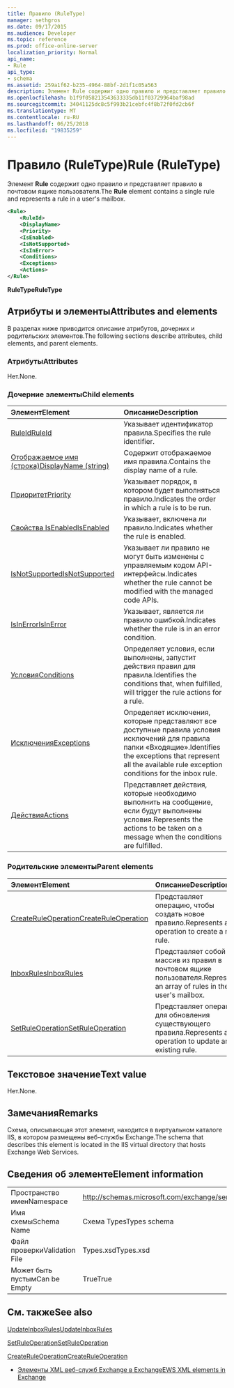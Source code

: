 ```yaml
---
title: Правило (RuleType)
manager: sethgros
ms.date: 09/17/2015
ms.audience: Developer
ms.topic: reference
ms.prod: office-online-server
localization_priority: Normal
api_name:
- Rule
api_type:
- schema
ms.assetid: 259a1f62-b235-4964-88bf-2d1f1c05a563
description: Элемент Rule содержит одно правило и представляет правило в почтовом ящике пользователя.
ms.openlocfilehash: b1f9f058213543633335db11f03729964baf98ad
ms.sourcegitcommit: 34041125dc8c5f993b21cebfc4f8b72f0fd2cb6f
ms.translationtype: MT
ms.contentlocale: ru-RU
ms.lasthandoff: 06/25/2018
ms.locfileid: "19835259"
---
```

# <a name="rule-ruletype"></a><span data-ttu-id="06afe-103">Правило (RuleType)</span><span class="sxs-lookup"><span data-stu-id="06afe-103">Rule (RuleType)</span></span>

<span data-ttu-id="06afe-104">Элемент **Rule** содержит одно правило и представляет правило в почтовом ящике пользователя.</span><span class="sxs-lookup"><span data-stu-id="06afe-104">The **Rule** element contains a single rule and represents a rule in a user's mailbox.</span></span> 
  
```XML
<Rule>
    <RuleId>
    <DisplayName>
    <Priority>
    <IsEnabled>
    <IsNotSupported>
    <IsInError>
    <Conditions>
    <Exceptions>
    <Actions>
</Rule>
```

 <span data-ttu-id="06afe-105">**RuleType**</span><span class="sxs-lookup"><span data-stu-id="06afe-105">**RuleType**</span></span>
## <a name="attributes-and-elements"></a><span data-ttu-id="06afe-106">Атрибуты и элементы</span><span class="sxs-lookup"><span data-stu-id="06afe-106">Attributes and elements</span></span>

<span data-ttu-id="06afe-107">В разделах ниже приводится описание атрибутов, дочерних и родительских элементов.</span><span class="sxs-lookup"><span data-stu-id="06afe-107">The following sections describe attributes, child elements, and parent elements.</span></span>
  
### <a name="attributes"></a><span data-ttu-id="06afe-108">Атрибуты</span><span class="sxs-lookup"><span data-stu-id="06afe-108">Attributes</span></span>

<span data-ttu-id="06afe-109">Нет.</span><span class="sxs-lookup"><span data-stu-id="06afe-109">None.</span></span>
  
### <a name="child-elements"></a><span data-ttu-id="06afe-110">Дочерние элементы</span><span class="sxs-lookup"><span data-stu-id="06afe-110">Child elements</span></span>

|<span data-ttu-id="06afe-111">**Элемент**</span><span class="sxs-lookup"><span data-stu-id="06afe-111">**Element**</span></span>|<span data-ttu-id="06afe-112">**Описание**</span><span class="sxs-lookup"><span data-stu-id="06afe-112">**Description**</span></span>|
|:-----|:-----|
|[<span data-ttu-id="06afe-113">RuleId</span><span class="sxs-lookup"><span data-stu-id="06afe-113">RuleId</span></span>](ruleid.md) <br/> |<span data-ttu-id="06afe-114">Указывает идентификатор правила.</span><span class="sxs-lookup"><span data-stu-id="06afe-114">Specifies the rule identifier.</span></span>  <br/> |
|[<span data-ttu-id="06afe-115">Отображаемое имя (строка)</span><span class="sxs-lookup"><span data-stu-id="06afe-115">DisplayName (string)</span></span>](displayname-string.md) <br/> |<span data-ttu-id="06afe-116">Содержит отображаемое имя правила.</span><span class="sxs-lookup"><span data-stu-id="06afe-116">Contains the display name of a rule.</span></span>  <br/> |
|[<span data-ttu-id="06afe-117">Приоритет</span><span class="sxs-lookup"><span data-stu-id="06afe-117">Priority</span></span>](priority.md) <br/> |<span data-ttu-id="06afe-118">Указывает порядок, в котором будет выполняться правило.</span><span class="sxs-lookup"><span data-stu-id="06afe-118">Indicates the order in which a rule is to be run.</span></span>  <br/> |
|[<span data-ttu-id="06afe-119">Свойства IsEnabled</span><span class="sxs-lookup"><span data-stu-id="06afe-119">IsEnabled</span></span>](isenabled.md) <br/> |<span data-ttu-id="06afe-120">Указывает, включена ли правило.</span><span class="sxs-lookup"><span data-stu-id="06afe-120">Indicates whether the rule is enabled.</span></span>  <br/> |
|[<span data-ttu-id="06afe-121">IsNotSupported</span><span class="sxs-lookup"><span data-stu-id="06afe-121">IsNotSupported</span></span>](isnotsupported.md) <br/> |<span data-ttu-id="06afe-122">Указывает ли правило не могут быть изменены с управляемым кодом API-интерфейсы.</span><span class="sxs-lookup"><span data-stu-id="06afe-122">Indicates whether the rule cannot be modified with the managed code APIs.</span></span>  <br/> |
|[<span data-ttu-id="06afe-123">IsInError</span><span class="sxs-lookup"><span data-stu-id="06afe-123">IsInError</span></span>](isinerror.md) <br/> |<span data-ttu-id="06afe-124">Указывает, является ли правило ошибкой.</span><span class="sxs-lookup"><span data-stu-id="06afe-124">Indicates whether the rule is in an error condition.</span></span>  <br/> |
|[<span data-ttu-id="06afe-125">Условия</span><span class="sxs-lookup"><span data-stu-id="06afe-125">Conditions</span></span>](conditions.md) <br/> |<span data-ttu-id="06afe-126">Определяет условия, если выполнены, запустит действия правил для правила.</span><span class="sxs-lookup"><span data-stu-id="06afe-126">Identifies the conditions that, when fulfilled, will trigger the rule actions for a rule.</span></span>  <br/> |
|[<span data-ttu-id="06afe-127">Исключения</span><span class="sxs-lookup"><span data-stu-id="06afe-127">Exceptions</span></span>](exceptions.md) <br/> |<span data-ttu-id="06afe-128">Определяет исключения, которые представляют все доступные правила условия исключений для правила папки «Входящие».</span><span class="sxs-lookup"><span data-stu-id="06afe-128">Identifies the exceptions that represent all the available rule exception conditions for the inbox rule.</span></span>  <br/> |
|[<span data-ttu-id="06afe-129">Действия</span><span class="sxs-lookup"><span data-stu-id="06afe-129">Actions</span></span>](actions.md) <br/> |<span data-ttu-id="06afe-130">Представляет действия, которые необходимо выполнить на сообщение, если будут выполнены условия.</span><span class="sxs-lookup"><span data-stu-id="06afe-130">Represents the actions to be taken on a message when the conditions are fulfilled.</span></span>  <br/> |
   
### <a name="parent-elements"></a><span data-ttu-id="06afe-131">Родительские элементы</span><span class="sxs-lookup"><span data-stu-id="06afe-131">Parent elements</span></span>

|<span data-ttu-id="06afe-132">**Элемент**</span><span class="sxs-lookup"><span data-stu-id="06afe-132">**Element**</span></span>|<span data-ttu-id="06afe-133">**Описание**</span><span class="sxs-lookup"><span data-stu-id="06afe-133">**Description**</span></span>|
|:-----|:-----|
|[<span data-ttu-id="06afe-134">CreateRuleOperation</span><span class="sxs-lookup"><span data-stu-id="06afe-134">CreateRuleOperation</span></span>](createruleoperation.md) <br/> |<span data-ttu-id="06afe-135">Представляет операцию, чтобы создать новое правило.</span><span class="sxs-lookup"><span data-stu-id="06afe-135">Represents an operation to create a new rule.</span></span>  <br/> |
|[<span data-ttu-id="06afe-136">InboxRules</span><span class="sxs-lookup"><span data-stu-id="06afe-136">InboxRules</span></span>](inboxrules.md) <br/> |<span data-ttu-id="06afe-137">Представляет собой массив из правил в почтовом ящике пользователя.</span><span class="sxs-lookup"><span data-stu-id="06afe-137">Represents an array of rules in the user's mailbox.</span></span>  <br/> |
|[<span data-ttu-id="06afe-138">SetRuleOperation</span><span class="sxs-lookup"><span data-stu-id="06afe-138">SetRuleOperation</span></span>](setruleoperation.md) <br/> |<span data-ttu-id="06afe-139">Представляет операцию для обновления существующего правила.</span><span class="sxs-lookup"><span data-stu-id="06afe-139">Represents an operation to update an existing rule.</span></span>  <br/> |
   
## <a name="text-value"></a><span data-ttu-id="06afe-140">Текстовое значение</span><span class="sxs-lookup"><span data-stu-id="06afe-140">Text value</span></span>

<span data-ttu-id="06afe-141">Нет.</span><span class="sxs-lookup"><span data-stu-id="06afe-141">None.</span></span>
  
## <a name="remarks"></a><span data-ttu-id="06afe-142">Замечания</span><span class="sxs-lookup"><span data-stu-id="06afe-142">Remarks</span></span>

<span data-ttu-id="06afe-143">Схема, описывающая этот элемент, находится в виртуальном каталоге IIS, в котором размещены веб-службы Exchange.</span><span class="sxs-lookup"><span data-stu-id="06afe-143">The schema that describes this element is located in the IIS virtual directory that hosts Exchange Web Services.</span></span>
  
## <a name="element-information"></a><span data-ttu-id="06afe-144">Сведения об элементе</span><span class="sxs-lookup"><span data-stu-id="06afe-144">Element information</span></span>

|||
|:-----|:-----|
|<span data-ttu-id="06afe-145">Пространство имен</span><span class="sxs-lookup"><span data-stu-id="06afe-145">Namespace</span></span>  <br/> |http://schemas.microsoft.com/exchange/services/2006/types  <br/> |
|<span data-ttu-id="06afe-146">Имя схемы</span><span class="sxs-lookup"><span data-stu-id="06afe-146">Schema Name</span></span>  <br/> |<span data-ttu-id="06afe-147">Схема Types</span><span class="sxs-lookup"><span data-stu-id="06afe-147">Types schema</span></span>  <br/> |
|<span data-ttu-id="06afe-148">Файл проверки</span><span class="sxs-lookup"><span data-stu-id="06afe-148">Validation File</span></span>  <br/> |<span data-ttu-id="06afe-149">Types.xsd</span><span class="sxs-lookup"><span data-stu-id="06afe-149">Types.xsd</span></span>  <br/> |
|<span data-ttu-id="06afe-150">Может быть пустым</span><span class="sxs-lookup"><span data-stu-id="06afe-150">Can be Empty</span></span>  <br/> |<span data-ttu-id="06afe-151">True</span><span class="sxs-lookup"><span data-stu-id="06afe-151">True</span></span>  <br/> |
   
## <a name="see-also"></a><span data-ttu-id="06afe-152">См. также</span><span class="sxs-lookup"><span data-stu-id="06afe-152">See also</span></span>



[<span data-ttu-id="06afe-153">UpdateInboxRules</span><span class="sxs-lookup"><span data-stu-id="06afe-153">UpdateInboxRules</span></span>](updateinboxrules.md)
  
[<span data-ttu-id="06afe-154">SetRuleOperation</span><span class="sxs-lookup"><span data-stu-id="06afe-154">SetRuleOperation</span></span>](setruleoperation.md)
  
[<span data-ttu-id="06afe-155">CreateRuleOperation</span><span class="sxs-lookup"><span data-stu-id="06afe-155">CreateRuleOperation</span></span>](createruleoperation.md)


- [<span data-ttu-id="06afe-156">Элементы XML веб-служб Exchange в Exchange</span><span class="sxs-lookup"><span data-stu-id="06afe-156">EWS XML elements in Exchange</span></span>](ews-xml-elements-in-exchange.md)

